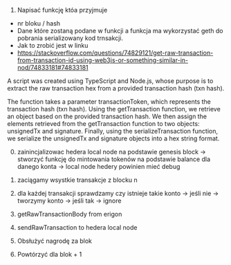 1. Napisać funkcję któa przyjmuje
- nr bloku / hash
- Dane które zostaną podane w funkcji a funkcja ma wykorzystać geth do pobrania serializowany kod trnsakcji.
- Jak to zrobić jest w linku
- https://stackoverflow.com/questions/74829121/get-raw-transaction-from-transaction-id-using-web3js-or-something-similar-in-nod/74833181#74833181



A script was created using TypeScript and Node.js, whose purpose is to extract the raw transaction hex from a provided transaction hash (txn hash).

The function takes a parameter transactionToken, which represents the transaction hash (txn hash).
Using the getTransaction function, we retrieve an object based on the provided transaction hash.
We then assign the elements retrieved from the getTransaction function to two objects: unsignedTx and signature.
Finally, using the serializeTransaction function, we serialize the unsignedTx and signature objects into a hex string format.

0. zainincjalizowac hedera local node na podstawie genesis block 
-> stworzyć funkcję do mintowania tokenów na podstawie balance dla danego konta
-> local node hedery powinien mieć debug 



1. zaciągamy wsystkie transakcje z blocku n
2. dla każdej transakcji sprawdzamy czy istnieje takie konto
-> jeśli nie -> tworzymy konto
-> jeśli tak -> ignore
3. getRawTransactionBody from erigon
4. sendRawTransaction to hedera local node
5. Obsłużyć nagrodę za blok
6. Powtórzyć dla blok + 1
